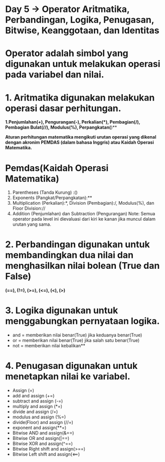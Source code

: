 # Day 5 -> Operator Aritmatika, Perbandingan, Logika, Penugasan, Bitwise, Keanggotaan, dan Identitas
# Operator adalah simbol yang digunakan untuk melakukan operasi pada variabel dan nilai.

# 1. Aritmatika digunakan melakukan operasi dasar perhitungan.
**1.Penjumlahan(+), Pengurangan(-), Perkalian(*), Pembagian(/), Pembagian Bulat(//), Modulus(%), Perpangkatan(**)**

**Aturan perhitungan matematika mengikuti urutan operasi yang dikenal dengan akronim PEMDAS (dalam bahasa Inggris) atau Kaidah Operasi Matematika.**

# Pemdas(Kaidah Operasi Matematika)
 1. Parentheses (Tanda Kurung) :()
 2. Exponents (Pangkat/Perpangkatan):**
 3. Multiplication (Perkalian):*, Division (Pembagian):/, Modulus(%), dan Floor Division://
 4. Addition (Penjumlahan) dan Subtraction (Pengurangan)
  Note: Semua operator pada level ini dievaluasi dari kiri ke kanan jika muncul dalam urutan yang sama.

# 2. Perbandingan digunakan untuk membandingkan dua nilai dan menghasilkan nilai bolean (True dan False)
**(==), (!=), (>=), (<=), (<), (>)**

# 3. Logika digunakan untuk menggabungkan pernyataan logika.
 - and = memberikan nilai benar(True) jika keduanya benar(True)
 - or = memberikan nilai benar(True) jika salah satu benar(True)
 - not = memberikan nilai kebalikan**

# 4. Penugasan digunakan untuk menetapkan nilai ke variabel.
 - Assign (=)
 - add and assign (+=)
 - subtract and assign (-=)
 - multiply and assign (*=)
 - divide and assign (/=)
 - modulus and assign (%=)
 - divide(Floor) and assign (//=)
 - exponent and assign(**=)
 - Bitwise AND and assign(&==)
 - Bitwise OR and assign(|==)
 - Bitwise XOR and assign(^==)
 - Bitwise Right shift and assign(>==)
 - Bitwise Left shift and assign(<==)
